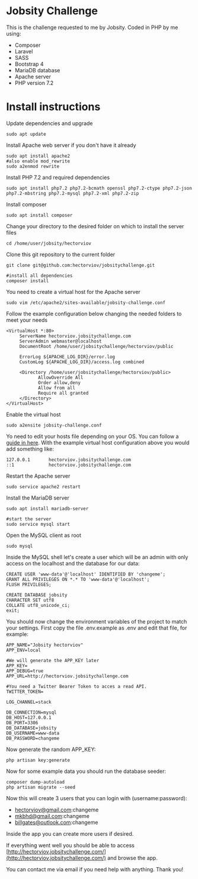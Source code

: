 
# Jobsity Challenge
 This is the challenge requested to me by Jobsity. Coded in PHP by me using:
- Composer
- Laravel
- SASS
- Bootstrap 4
- MariaDB database
- Apache server
- PHP version 7.2

# Install instructions
Update dependencies and upgrade

    sudo apt update

Install Apache web server if you don't have it already

    sudo apt install apache2
    #also enable mod_rewrite
    sudo a2enmod rewrite
Install PHP 7.2 and required dependencies

    sudo apt install php7.2 php7.2-bcmath openssl php7.2-ctype php7.2-json php7.2-mbstring php7.2-mysql php7.2-xml php7.2-zip
Install composer

    sudo apt install composer
Change your directory to the desired folder on which to install the server files

    cd /home/user/jobsity/hectorviov
Clone this git repository to the current folder

    git clone git@github.com:hectorviov/jobsitychallenge.git
    
    #install all dependencies
    composer install
    
You need to create a virtual host for the Apache server

    sudo vim /etc/apache2/sites-available/jobsity-challenge.conf
Follow the example configuration below changing the needed folders to meet your needs

    <VirtualHost *:80>
	     ServerName hectorviov.jobsitychallenge.com
	     ServerAdmin webmaster@localhost
	     DocumentRoot /home/user/jobsitychallenge/hectorviov/public

	     ErrorLog ${APACHE_LOG_DIR}/error.log
	     CustomLog ${APACHE_LOG_DIR}/access.log combined

	     <Directory /home/user/jobsitychallenge/hectorviov/public>
	            AllowOverride All                
	            Order allow,deny
	            Allow from all
	            Require all granted
	     </Directory>
	</VirtualHost>
Enable the virtual host

    sudo a2ensite jobsity-challenge.conf

Yo need to edit your hosts file depending on your OS. You can follow a [guide in here](https://support.rackspace.com/how-to/modify-your-hosts-file/). With the example virtual host configuration above you would add something like:

    127.0.0.1		hectorviov.jobsitychallenge.com
    ::1             hectorviov.jobsitychallenge.com
Restart the Apache server

    sudo service apache2 restart
Install the MariaDB server

    sudo apt install mariadb-server
    
    #start the server
    sudo service mysql start
Open the MySQL client as root
	
    sudo mysql
Inside the MySQL shell let's create a user which will be an admin with only access on the localhost and the database for our data:

    CREATE USER 'www-data'@'localhost' IDENTIFIED BY 'changeme';
	GRANT ALL PRIVILEGES ON *.* TO 'www-data'@'localhost';
	FLUSH PRIVILEGES;
	
	CREATE DATABASE jobsity
	CHARACTER SET utf8
	COLLATE utf8_unicode_ci;
	exit;

You should now change the environment variables of the project to match your settings. First copy the file .env.example as .env and edit that file, for example:

    APP_NAME="Jobsity hectorviov"
    APP_ENV=local
    
    #We will generate the APP_KEY later
    APP_KEY= 
    APP_DEBUG=true
    APP_URL=http://hectorviov.jobsitychallenge.com
    
    #You need a Twitter Bearer Token to acces a read API.
    TWITTER_TOKEN=
	
	LOG_CHANNEL=stack
	
	DB_CONNECTION=mysql
	DB_HOST=127.0.0.1
	DB_PORT=3306
	DB_DATABASE=jobsity
	DB_USERNAME=www-data
	DB_PASSWORD=changeme

Now generate the random APP_KEY:

    php artisan key:generate
Now for some example data you should run the database seeder:

    composer dump-autoload
    php artisan migrate --seed

Now this will create 3 users that you can login with (username:password):

 - hectorviov@gmail.com:changeme
 - mkbhd@gmail.com:changeme
 - billgates@outlook.com:changeme

Inside the app you can create more users if desired.

If everything went well you should be able to access [http://hectorviov.jobsitychallenge.com/](http://hectorviov.jobsitychallenge.com/) and browse the app.

You can contact me via email if you need help with anything. Thank you!